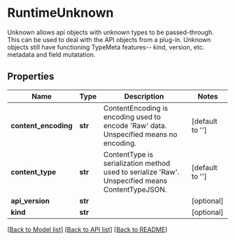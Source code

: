 # RuntimeUnknown

Unknown allows api objects with unknown types to be passed-through. This can be used to deal with the API objects from a plug-in. Unknown objects still have functioning TypeMeta features-- kind, version, etc. metadata and field mutatation.
## Properties
Name | Type | Description | Notes
------------ | ------------- | ------------- | -------------
**content_encoding** | **str** | ContentEncoding is encoding used to encode &#39;Raw&#39; data. Unspecified means no encoding. | [default to '']
**content_type** | **str** | ContentType  is serialization method used to serialize &#39;Raw&#39;. Unspecified means ContentTypeJSON. | [default to '']
**api_version** | **str** |  | [optional] 
**kind** | **str** |  | [optional] 

[[Back to Model list]](../README.md#documentation-for-models) [[Back to API list]](../README.md#documentation-for-api-endpoints) [[Back to README]](../README.md)


